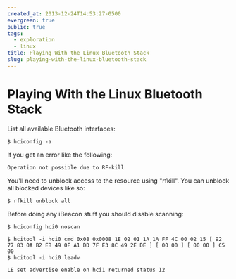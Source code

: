 ```yaml
---
created_at: 2013-12-24T14:53:27-0500
evergreen: true
public: true
tags:
  - exploration
  - linux
title: Playing With the Linux Bluetooth Stack
slug: playing-with-the-linux-bluetooth-stack
---
```


# Playing With the Linux Bluetooth Stack

List all available Bluetooth interfaces:

```console
$ hciconfig -a
```

If you get an error like the following:

```text
Operation not possible due to RF-kill
```

You'll need to unblock access to the resource using "rfkill". You can unblock all blocked devices like so:

```console
$ rfkill unblock all
```

Before doing any iBeacon stuff you should disable scanning:

```console
$ hciconfig hci0 noscan
```

```console
$ hcitool -i hci0 cmd 0x08 0x0008 1E 02 01 1A 1A FF 4C 00 02 15 [ 92 77 83 0A B2 EB 49 0F A1 DD 7F E3 8C 49 2E DE ] [ 00 00 ] [ 00 00 ] C5 00
$ hcitool -i hci0 leadv
```

```text
LE set advertise enable on hci1 returned status 12
```
